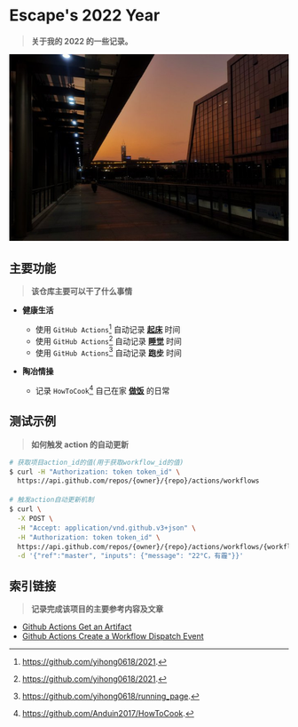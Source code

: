 # Escape's 2022 Year

> **关于我的 2022 的一些记录。**

![Escape's 2022 Year](./images/escape-2022-year-logo.jpg)

## 主要功能

> **该仓库主要可以干了什么事情**

- **健康生活**

  - 使用 `GitHub Actions`[^1] 自动记录 [**起床**](https://github.com/EscapeLife/2022/issues/1) 时间
  - 使用 `GitHub Actions`[^2] 自动记录 [**睡觉**](https://github.com/EscapeLife/2022/issues/2) 时间
  - 使用 `GitHub Actions`[^3] 自动记录 [**跑步**](https://github.com/EscapeLife/2022/issues/3) 时间

- **陶冶情操**
  - 记录 `HowToCook`[^4] 自己在家 [**做饭**](https://github.com/EscapeLife/2022/blob/master/dishes/README.md) 的日常

## 测试示例

> **如何触发 action 的自动更新**

```bash
# 获取项目action_id的值(用于获取workflow_id的值)
$ curl -H "Authorization: token token_id" \
  https://api.github.com/repos/{owner}/{repo}/actions/workflows

# 触发action自动更新机制
$ curl \
  -X POST \
  -H "Accept: application/vnd.github.v3+json" \
  -H "Authorization: token token_id" \
  https://api.github.com/repos/{owner}/{repo}/actions/workflows/{workflow_id}/dispatches \
  -d '{"ref":"master", "inputs": {"message": "22°C，有霾"}}'
```

## 索引链接

> **记录完成该项目的主要参考内容及文章**

- [Github Actions Get an Artifact](https://docs.github.com/en/rest/reference/actions#get-an-artifact)
- [Github Actions Create a Workflow Dispatch Event](https://docs.github.com/en/rest/reference/actions#create-a-workflow-dispatch-event)

[^1]: https://github.com/yihong0618/2021.
[^2]: https://github.com/yihong0618/2021.
[^3]: https://github.com/yihong0618/running_page.
[^4]: https://github.com/Anduin2017/HowToCook.
